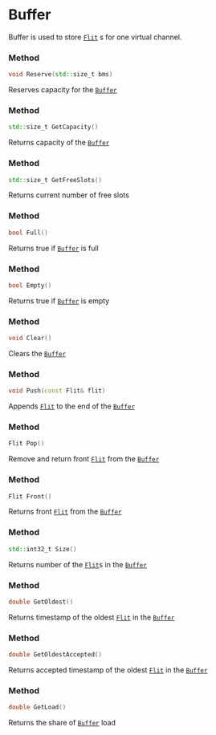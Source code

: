 # Buffer

Buffer is used to store [```Flit```](../data/flit.md) s for one virtual channel.

### Method
```c++
void Reserve(std::size_t bms)
```
Reserves capacity for the [```Buffer```](buffer.md)

### Method
```c++
std::size_t GetCapacity()
```
Returns capacity of the [```Buffer```](buffer.md)

### Method
```c++
std::size_t GetFreeSlots()
```
Returns current number of free slots

### Method
```c++
bool Full()
```
Returns true if [```Buffer```](buffer.md) is full

### Method
```c++
bool Empty()
```
Returns true if [```Buffer```](buffer.md) is empty

### Method
```c++
void Clear()
```
Clears the [```Buffer```](buffer.md)

### Method
```c++
void Push(const Flit& flit)
```
Appends [```Flit```](../data/flit.md)  to the end of the [```Buffer```](buffer.md)

### Method
```c++
Flit Pop()
```
Remove and return front [```Flit```](../data/flit.md)  from the [```Buffer```](buffer.md)

### Method
```c++
Flit Front()
```
Returns front [```Flit```](../data/flit.md)  from the [```Buffer```](buffer.md)

### Method
```c++
std::int32_t Size()
```
Returns number of the [```Flit```](../data/flit.md)s in the [```Buffer```](buffer.md)

### Method
```c++
double GetOldest()
```
Returns timestamp of the oldest [```Flit```](../data/flit.md) in the [```Buffer```](buffer.md)

### Method
```c++
double GetOldestAccepted()
```
Returns accepted timestamp of the oldest [```Flit```](../data/flit.md) in the [```Buffer```](buffer.md)

### Method
```c++
double GetLoad()
```
Returns the share of [```Buffer```](buffer.md) load
